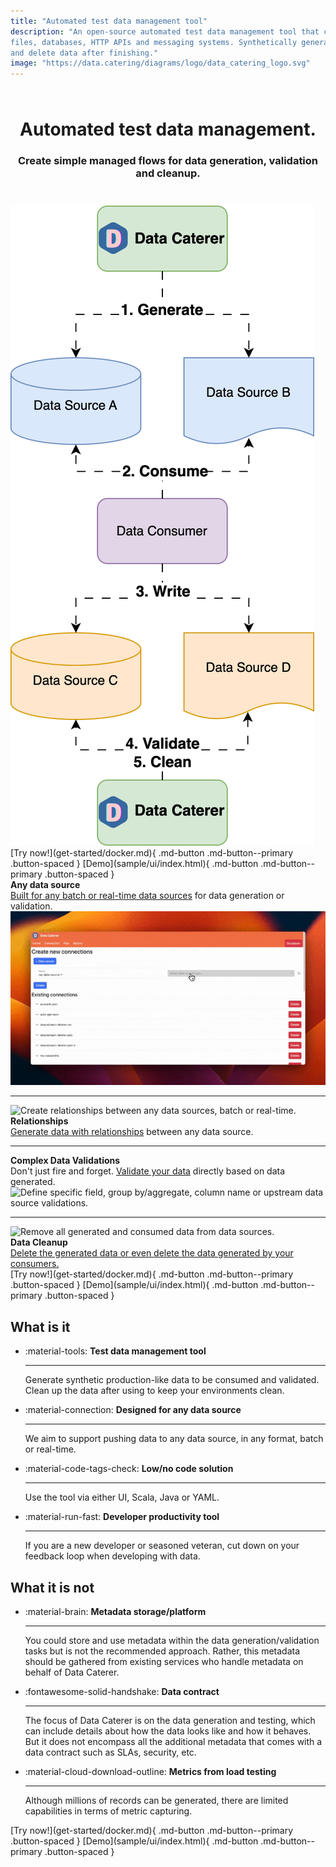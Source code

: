 ```yaml
---
title: "Automated test data management tool"
description: "An open-source automated test data management tool that can automatically discover, generate and validate for
files, databases, HTTP APIs and messaging systems. Synthetically generate production-like data, verify via data quality rules
and delete data after finishing."
image: "https://data.catering/diagrams/logo/data_catering_logo.svg"
---
```


<h1 align="center" style="padding-top: 25px;"><b>Automated test data management.</b></h1>
<h3 align="center" style="padding-bottom: 25px">Create simple managed flows for data generation, validation and cleanup.</h3>

<picture class="center-content">
<source media="(min-width: 650px)" srcset="diagrams/index/high_level_flow-run-config-basic-flow-basic-flow.svg">
<img src="diagrams/index/high_level_flow-run-config-basic-flow-basic-flow-vertical.svg"
alt="Data Caterer generate, validate and clean data flow">
</picture>

<span class="center-content">
[Try now!](get-started/docker.md){ .md-button .md-button--primary .button-spaced }
[Demo](sample/ui/index.html){ .md-button .md-button--primary .button-spaced }
</span>

<div class="left-side-description-container">
<div class="description-text-container">
<b class="description-header">Any data source</b><br><a href="https://data.catering/setup/connection/">Built for any batch or real-time data sources</a> for data generation or validation.
</div>
<img src="diagrams/index/data_connections.gif" alt="Define your data connections for data sources, metadata sources and alerts." class="front-page-gif">
</div>

<hr>

<div class="right-side-description-container">
<img src="diagrams/index/data_relationship.gif" alt="Create relationships between any data sources, batch or real-time." class="front-page-gif">
<div class="description-text-container">
<b class="description-header">Relationships</b><br><a href="https://data.catering/setup/foreign-key/">Generate data with relationships</a> between any data source.
</div>
</div>

<hr>

<div class="left-side-description-container">
<div class="description-text-container">
<b class="description-header">Complex Data Validations</b><br>Don't just fire and forget. <a href="https://data.catering/setup/validation/">Validate your data</a> directly based on data generated.
</div>
<img src="diagrams/index/data_validations.gif" alt="Define specific field, group by/aggregate, column name or upstream 
data source validations." class="front-page-gif">
</div>

<hr>

<div class="right-side-description-container">
<img src="diagrams/index/delete_data.gif" alt="Remove all generated and consumed data from data sources." class="front-page-gif">
<div class="description-text-container">
<b class="description-header">Data Cleanup</b><br><a href="https://data.catering/setup/delete-data/">Delete the generated data or even delete the data generated by your consumers.</a>
</div>
</div>

<span class="center-content">
[Try now!](get-started/docker.md){ .md-button .md-button--primary .button-spaced }
[Demo](sample/ui/index.html){ .md-button .md-button--primary .button-spaced }
</span>

## What is it

<div class="grid cards" markdown>

-   :material-tools: __Test data management tool__

    ---

    Generate synthetic production-like data to be consumed and validated. Clean up the data after using to keep your 
    environments clean.

-   :material-connection: __Designed for any data source__

    ---

    We aim to support pushing data to any data source, in any format, batch or real-time.

-   :material-code-tags-check: __Low/no code solution__

    ---

    Use the tool via either UI, Scala, Java or YAML.

-   :material-run-fast: __Developer productivity tool__

    ---

    If you are a new developer or seasoned veteran, cut down on your feedback loop when developing with data.

</div>

## What it is not

<div class="grid cards" markdown>

-   :material-brain: __Metadata storage/platform__

    ---

    You could store and use metadata within the data generation/validation tasks but is not the recommended approach.
    Rather, this metadata should be gathered from existing services who handle metadata on behalf of Data Caterer.

-   :fontawesome-solid-handshake: __Data contract__

    ---

    The focus of Data Caterer is on the data generation and testing, which can include details about how the data looks
    like and how it behaves. But it does not encompass all the additional metadata that comes with a data contract such
    as SLAs, security, etc.

-   :material-cloud-download-outline: __Metrics from load testing__

    ---

    Although millions of records can be generated, there are limited capabilities in terms of metric capturing.

</div>

<span class="center-content">
[Try now!](get-started/docker.md){ .md-button .md-button--primary .button-spaced }
[Demo](sample/ui/index.html){ .md-button .md-button--primary .button-spaced }
</span>
